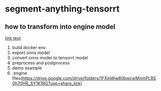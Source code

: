 # segment-anything-tensorrt
## how to transform into engine model
[link text](./segment-anything/tutorial-segment-anything.ipynb)
1. build docker env 
2. export onnx model
3. convert onnx model to tensorrt model
4. preprocess and postprocess  
5. demo example
6. .engine files(https://drive.google.com/drive/folders/1FXmWw80bwcwMnmPLRS0h70HR_SY1K1RG?usp=share_link)


